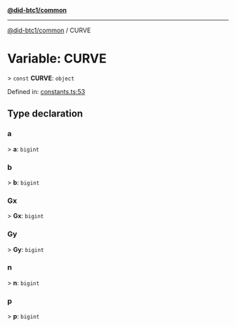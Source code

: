 [**@did-btc1/common**](../README.md)

***

[@did-btc1/common](../globals.md) / CURVE

# Variable: CURVE

&gt; `const` **CURVE**: `object`

Defined in: [constants.ts:53](https://github.com/dcdpr/did-btc1-js/blob/4ab6f9915d95beed9bc633644c9db1539395f512/packages/common/src/constants.ts#L53)

## Type declaration

### a

&gt; **a**: `bigint`

### b

&gt; **b**: `bigint`

### Gx

&gt; **Gx**: `bigint`

### Gy

&gt; **Gy**: `bigint`

### n

&gt; **n**: `bigint`

### p

&gt; **p**: `bigint`
